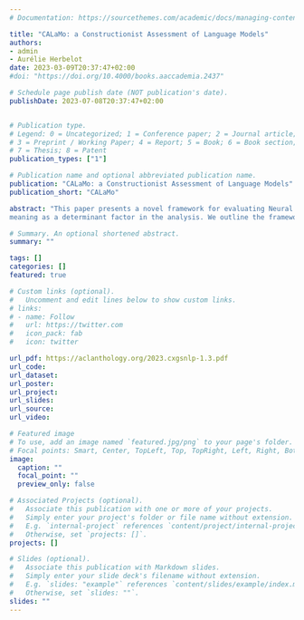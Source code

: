 ```yaml
---
# Documentation: https://sourcethemes.com/academic/docs/managing-content/

title: "CALaMo: a Constructionist Assessment of Language Models"
authors:
- admin
- Aurélie Herbelot
date: 2023-03-09T20:37:47+02:00
#doi: "https://doi.org/10.4000/books.aaccademia.2437"

# Schedule page publish date (NOT publication's date).
publishDate: 2023-07-08T20:37:47+02:00


# Publication type.
# Legend: 0 = Uncategorized; 1 = Conference paper; 2 = Journal article;
# 3 = Preprint / Working Paper; 4 = Report; 5 = Book; 6 = Book section;
# 7 = Thesis; 8 = Patent
publication_types: ["1"]

# Publication name and optional abbreviated publication name.
publication: "CALaMo: a Constructionist Assessment of Language Models"
publication_short: "CALaMo"

abstract: "This paper presents a novel framework for evaluating Neural Language Models’ linguistic abilities using a constructionist approach. Not only is the usage-based model in line with the underlying stochastic philosophy of neural architectures, but it also allows the linguist to keep
meaning as a determinant factor in the analysis. We outline the framework and present two possible scenarios for its application."

# Summary. An optional shortened abstract.
summary: ""

tags: []
categories: []
featured: true

# Custom links (optional).
#   Uncomment and edit lines below to show custom links.
# links:
# - name: Follow
#   url: https://twitter.com
#   icon_pack: fab
#   icon: twitter

url_pdf: https://aclanthology.org/2023.cxgsnlp-1.3.pdf
url_code: 
url_dataset:
url_poster:
url_project:
url_slides:
url_source:
url_video:

# Featured image
# To use, add an image named `featured.jpg/png` to your page's folder. 
# Focal points: Smart, Center, TopLeft, Top, TopRight, Left, Right, BottomLeft, Bottom, BottomRight.
image:
  caption: ""
  focal_point: ""
  preview_only: false

# Associated Projects (optional).
#   Associate this publication with one or more of your projects.
#   Simply enter your project's folder or file name without extension.
#   E.g. `internal-project` references `content/project/internal-project/index.md`.
#   Otherwise, set `projects: []`.
projects: []

# Slides (optional).
#   Associate this publication with Markdown slides.
#   Simply enter your slide deck's filename without extension.
#   E.g. `slides: "example"` references `content/slides/example/index.md`.
#   Otherwise, set `slides: ""`.
slides: ""
---
```

